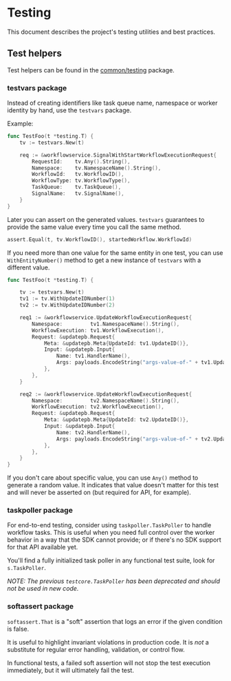 # Testing

This document describes the project's testing utilities and best practices.

## Test helpers

Test helpers can be found in the [common/testing](../../common/testing) package.

### testvars package

Instead of creating identifiers like task queue name, namespace or worker identity by hand,
use the `testvars` package.

Example:

```go
func TestFoo(t *testing.T) {
    tv := testvars.New(t)

    req := &workflowservice.SignalWithStartWorkflowExecutionRequest{
        RequestId:    tv.Any().String(),
        Namespace:    tv.NamespaceName().String(),
        WorkflowId:   tv.WorkflowID(),
        WorkflowType: tv.WorkflowType(),
        TaskQueue:    tv.TaskQueue(),
        SignalName:   tv.SignalName(),
    }
}
```
Later you can assert on the generated values. `testvars` guarantees to provide the same value every time you call the same method. 

```go
assert.Equal(t, tv.WorkflowID(), startedWorkflow.WorkflowId)
```

If you need more than one value for the same entity in one test, you can use `WithEntityNumber()` method to
get a new instance of `testvars` with a different value.

```go
func TestFoo(t *testing.T) {

    tv := testvars.New(t)
    tv1 := tv.WithUpdateIDNumber(1)
    tv2 := tv.WithUpdateIDNumber(2)

    req1 := &workflowservice.UpdateWorkflowExecutionRequest{
        Namespace:         tv1.NamespaceName().String(),
        WorkflowExecution: tv1.WorkflowExecution(),
        Request: &updatepb.Request{
            Meta: &updatepb.Meta{UpdateId: tv1.UpdateID()},
            Input: &updatepb.Input{
                Name: tv1.HandlerName(),
                Args: payloads.EncodeString("args-value-of-" + tv1.UpdateID()),
            },
        },
    }

	req2 := &workflowservice.UpdateWorkflowExecutionRequest{
        Namespace:         tv2.NamespaceName().String(),
        WorkflowExecution: tv2.WorkflowExecution(),
        Request: &updatepb.Request{
            Meta: &updatepb.Meta{UpdateId: tv2.UpdateID()},
            Input: &updatepb.Input{
                Name: tv2.HandlerName(),
                Args: payloads.EncodeString("args-value-of-" + tv2.UpdateID()),
            },
        },
    }
}
```

If you don't care about specific value, you can use `Any()` method to generate a random value.
It indicates that value doesn't matter for this test and will never be asserted on (but required for API, for example).

### taskpoller package

For end-to-end testing, consider using `taskpoller.TaskPoller` to handle workflow tasks. This is
useful when you need full control over the worker behavior in a way that the SDK cannot provide;
or if there's no SDK support for that API available yet.

You'll find a fully initialized task poller in any functional test suite, look for `s.TaskPoller`.

_NOTE: The previous `testcore.TaskPoller` has been deprecated and should not be used in new code._

### softassert package

`softassert.That` is a "soft" assertion that logs an error if the given condition is false.

It is useful to highlight invariant violations in production code.
It is *not* a substitute for regular error handling, validation, or control flow.

In functional tests, a failed soft assertion will not stop the test execution immediately, but it
will ultimately fail the test.